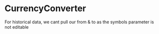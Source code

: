 # CurrencyConverter

For historical data, we cant pull our from & to as the symbols parameter is not editable